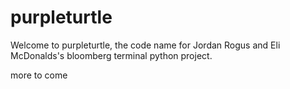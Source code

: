 # purpleturtle

Welcome to purpleturtle, the code name for Jordan Rogus and Eli McDonalds's bloomberg terminal python project. 

more to come
